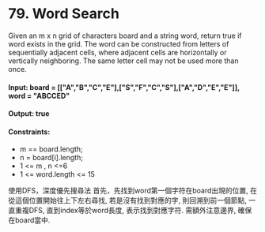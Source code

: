 # 79. Word Search

Given an m x n grid of characters board and a string word, return true if word exists in the grid.
The word can be constructed from letters of sequentially adjacent cells, where adjacent cells are horizontally or vertically neighboring. The same letter cell may not be used more than once.

#### Input: board = [["A","B","C","E"],["S","F","C","S"],["A","D","E","E"]], word = "ABCCED"

#### Output: true

#### Constraints:

* m == board.length;
* n = board[i].length;
* 1 <= m , n <=6
* 1 <= word.length <= 15

使用DFS，深度優先搜尋法
首先，先找到word第一個字符在board出現的位置, 在從這個位置開始往上下左右尋找, 
若是沒有找到對應的字, 則回溯到前一個節點, 一直重複DFS, 直到index等於word長度, 
表示找到對應字符. 需額外注意邊界, 確保在board當中.
